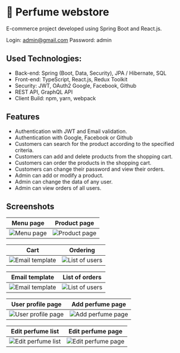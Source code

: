
# :hibiscus: Perfume webstore

E-commerce project developed using Spring Boot and React.js.<br>

Login: admin@gmail.com
Password: admin

## Used Technologies:

* Back-end: Spring (Boot, Data, Security), JPA / Hibernate, SQL
* Front-end: TypeScript, React.js, Redux Toolkit
* Security: JWT, OAuth2 Google, Facebook, Github
* REST API, GraphQL API
* Client Build: npm, yarn, webpack

## Features

* Authentication with JWT and Email validation.
* Authentication with Google, Facebook or Github
* Customers can search for the product according to the specified criteria.
* Customers can add and delete products from the shopping cart.
* Customers can order the products in the shopping cart.
* Customers can change their password and view their orders.
* Admin can add or modify a product.
* Admin can change the data of any user.
* Admin can view orders of all users.



## Screenshots

Menu page  |  Product page
:------------------------:|:-------------------------:
![Menu page](https://i.ibb.co/VT4RzYj/1menu.jpg)  |  ![Product page](https://i.ibb.co/HtnKp0W/2-Product-page.jpg)

Cart  |  Ordering
:------------------------:|:-------------------------:
![Email template](https://i.ibb.co/8Y8bfSG/3-Cart.jpg)  |  ![List of users](https://i.ibb.co/tLmY8y2/4-Ordering.jpg)

Email template  |  List of orders
:------------------------:|:-------------------------:
![Email template](https://i.ibb.co/bmKTLPJ/email-template.jpg)  |  ![List of users](https://i.ibb.co/pLTyF25/6-List-of-orders.jpg)

User profile page  |  Add perfume page
:------------------------:|:-------------------------:
![User profile page](https://i.ibb.co/qx1Csc8/7-User-profile-page.jpg)  |  ![Add perfume page](https://i.ibb.co/XbsJPQH/8-Add-perfume-page.jpg)

Edit perfume list  |  Edit perfume page
:------------------------:|:-------------------------:
![Edit perfume list](https://i.ibb.co/HFb9wfR/9-Edit-perfume-list.jpg)  |  ![Edit perfume page](https://i.ibb.co/jH8R8xL/10-Edit-perfume-page.jpg)
